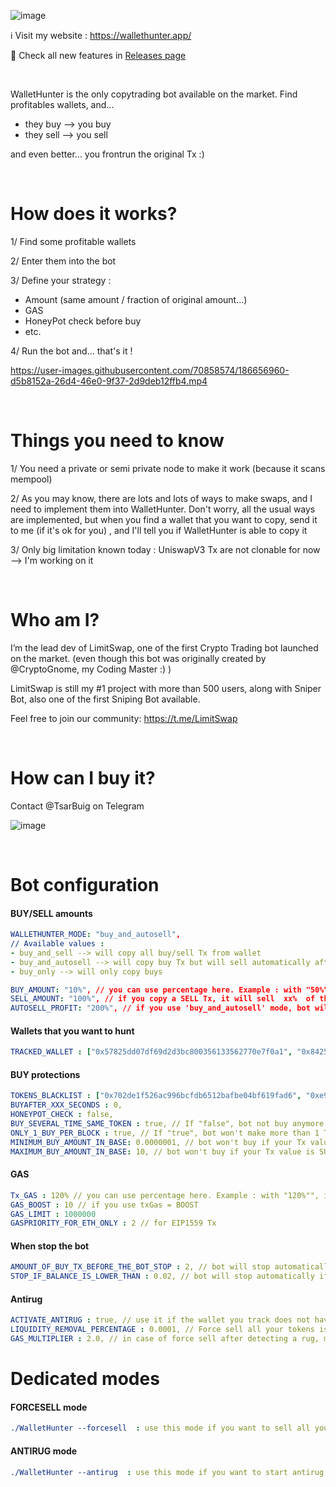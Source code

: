 ![image](https://user-images.githubusercontent.com/70858574/190273360-85035735-dd90-45a7-bb9a-d48a9c7064ed.png)

ℹ️ Visit my website : https://wallethunter.app/

📖 Check all new features in [Releases page](https://github.com/tsarbuig/WalletHunter/releases)

&nbsp;

WalletHunter is the only copytrading bot available on the market. Find profitables wallets, and...
- they buy  --> you buy 
- they sell --> you sell

and even better... you frontrun the original Tx :)

&nbsp;

# How does it works?
1/ Find some profitable wallets

2/ Enter them into the bot

3/ Define your strategy :
- Amount (same amount / fraction of original amount...)
- GAS
- HoneyPot check before buy
- etc.

4/ Run the bot
and... that's it !

https://user-images.githubusercontent.com/70858574/186656960-d5b8152a-26d4-46e0-9f37-2d9deb12ffb4.mp4


&nbsp;

# Things you need to know
1/ You need a private or semi private node to make it work (because it scans mempool)

2/ As you may know, there are lots and lots of ways to make swaps, and I need to implement them into WalletHunter.
Don't worry, all the usual ways are implemented, but when you find a wallet that you want to copy, send it to me (if it's ok for you) , and I'll tell you if WalletHunter is able to copy it

3/ Only big limitation known today : UniswapV3 Tx are not clonable for now --> I'm working on it

&nbsp;

# Who am I?
I’m the lead dev of LimitSwap, one of the first Crypto Trading bot launched on the market.
(even though this bot was originally created by @CryptoGnome, my Coding Master :) )

LimitSwap is still my #1 project with more than 500 users, along with Sniper Bot, also one of the first Sniping Bot available.

Feel free to join our community:  https://t.me/LimitSwap 


&nbsp;

# How can I buy it?
Contact @TsarBuig on Telegram

![image](https://user-images.githubusercontent.com/70858574/186655675-dc18f57a-868b-4eab-9460-22efa9feccc9.png)

&nbsp;

# Bot configuration

#### BUY/SELL amounts
```yaml
WALLETHUNTER_MODE: "buy_and_autosell", 
// Available values : 
- buy_and_sell --> will copy all buy/sell Tx from wallet
- buy_and_autosell --> will copy buy Tx but will sell automatically after xx% of profit. Target is defined by AUTOSELL_PROFIT parameter
- buy_only --> will only copy buys

BUY_AMOUNT: "10%", // you can use percentage here. Example : with "50%"", if tracked wallet buys 1 BNB, you will buy 0.5 BNB
SELL_AMOUNT: "100%", // if you copy a SELL Tx, it will sell  xx%  of the amount of those tokens that you hold in your wallet. You can also enter "same_as_tx" to use same value than the wallet you hunt
AUTOSELL_PROFIT: "200%", // if you use 'buy_and_autosell' mode, bot will automatically sell token when price has reached buyprice * AUTOSELL_PROFIT

```

#### Wallets that you want to hunt
```yaml
TRACKED_WALLET : ["0x57825dd07df69d2d3bc800356133562770e7f0a1", "0x842550340af19d6e1af4cc1083a25e9c83c26f05"],
```

#### BUY protections
```yaml
TOKENS_BLACKLIST : ["0x702de1f526ac996bcfdb6512bafbe04bf619fad6", "0xe9e7cea3dedca5984780bafc599bd69add087d56", "0x55d398326f99059ff775485246999027b3197955", "0x8ac76a51cc950d9822d68b83fe1ad97b32cd580d"], // Tokens you don't want to buy. It's a list : you can enter several tokens that you don't want to trade
BUYAFTER_XXX_SECONDS : 0, 
HONEYPOT_CHECK : false, 
BUY_SEVERAL_TIME_SAME_TOKEN : true, // If "false", bot not buy anymore the token if you've already bought it before
ONLY_1_BUY_PER_BLOCK : true, // If "true", bot won't make more than 1 Tx per block. Set it to "false" if you want to track super-fast wallets with more than 1 Tx per block 
MINIMUM_BUY_AMOUNT_IN_BASE: 0.0000001, // bot won't buy if your Tx value is INFERIOR to this value (in ETH, BNB...)
MAXIMUM_BUY_AMOUNT_IN_BASE: 10, // bot won't buy if your Tx value is SUPERIOR to this value (in ETH, BNB...)
```

#### GAS  
```yaml
Tx_GAS : 120% // you can use percentage here. Example : with "120%"", if tracked wallet uses GAS = 10, you will use GAS = 12
GAS_BOOST : 10 // if you use txGas = BOOST
GAS_LIMIT : 1000000
GASPRIORITY_FOR_ETH_ONLY : 2 // for EIP1559 Tx
```

#### When stop the bot
```yaml
AMOUNT_OF_BUY_TX_BEFORE_THE_BOT_STOP : 2, // bot will stop automatically after this amount of BUY Tx made in a row
STOP_IF_BALANCE_IS_LOWER_THAN : 0.02, // bot will stop automatically if balance goes under this amount (to avoid being scammed by honeypot)
```

#### Antirug
```yaml
ACTIVATE_ANTIRUG : true, // use it if the wallet you track does not have its own antirug protection
LIQUIDITY_REMOVAL_PERCENTAGE : 0.0001, // Force sell all your tokens is liquidity removal > LIQUIDITY_REMOVAL_PERCENTAGE
GAS_MULTIPLIER : 2.0, // in case of force sell after detecting a rug, multiply original Tx Gas by GAS_MULTIPLIER
```

# Dedicated modes

#### FORCESELL mode
```yaml
./WalletHunter --forcesell  : use this mode if you want to sell all your tokens in 1 click
```

#### ANTIRUG mode
```yaml
./WalletHunter --antirug  : use this mode if you want to start antirug mode on a token you already hold
```
